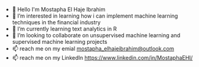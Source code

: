 - 👋 Hello I'm Mostapha El Haje Ibrahim
- 👀 I’m interested in learning how i can implement machine learning techniques in the financial industry 
- 🌱 I’m currently learning text analytics in R 
- 🤟 I’m looking to collaborate on unsupervised machine learning and supervised machine learning projects 
- 📫 reach me on my emial mostapha_elhajeibrahim@outlook.com
- 📫 reach me on my LinkedIn https://www.linkedin.com/in/MostaphaEHI/
